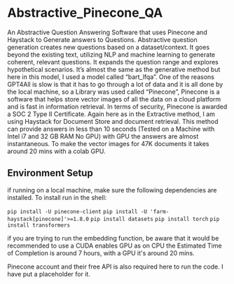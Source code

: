 # Abstractive_Pinecone_QA
An Abstractive Question Answering Software that uses Pinecone and Haystack to Generate answers to Questions.
Abstractive question generation creates new questions based on a dataset/context. It goes beyond the existing text, utilizing NLP and machine learning to generate coherent, relevant questions. It expands the question range and explores hypothetical scenarios. It’s almost the same as the generative method but here in this model, I used a model called “bart_lfqa”. One of the reasons GPT4All is slow is that it has to go through a lot of data and it is all done by the local machine, so a Library was used called “Pinecone”, Pinecone is a software that helps store vector images of all the data on a cloud platform and is fast in information retrieval. In terms of security, Pinecone is awarded a SOC 2 Type II Certificate. Again here as in the Extractive method, I am using Haystack for Document Store and document retrieval. This method can provide answers in less than 10 seconds (Tested on a Machine with Intel i7 and 32 GB RAM No GPU) with GPU the answers are almost instantaneous. To make the vector images for 47K documents it takes around 20 mins with a colab GPU. 



## Environment Setup 
if running on a local machine, make sure the following dependencies are installed.
To install run in the shell:

`pip install -U pinecone-client`
`pip install -U 'farm-haystack[pinecone]'>=1.8.0`
`pip install datasets`
`pip install torch`
`pip install transformers`

if you are trying to run the embedding function, be aware that it would be recommended to use a CUDA enables GPU as on CPU the Estimated Time of Completion is around 7 hours, with a GPU it's around 20 mins. 

Pinecone account and their free API is also required here to run the code. I have put a placeholder for it. 





